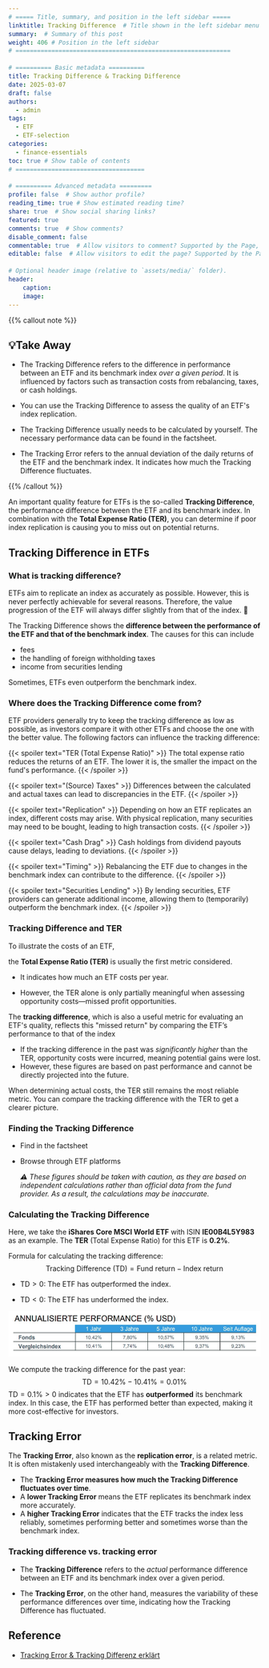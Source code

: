 ```yaml
---
# ===== Title, summary, and position in the left sidebar =====
linktitle: Tracking Difference  # Title shown in the left sidebar menu
summary:  # Summary of this post
weight: 406 # Position in the left sidebar
# ============================================================

# ========== Basic metadata ==========
title: Tracking Difference & Tracking Difference
date: 2025-03-07
draft: false
authors:
  - admin
tags:
  - ETF
  - ETF-selection
categories:
  - finance-essentials
toc: true # Show table of contents
# ====================================

# ========== Advanced metadata =========
profile: false  # Show author profile?
reading_time: true # Show estimated reading time?
share: true  # Show social sharing links?
featured: true
comments: true  # Show comments?
disable_comment: false
commentable: true  # Allow visitors to comment? Supported by the Page, Post, and Book content types.
editable: false  # Allow visitors to edit the page? Supported by the Page, Post, and Book content types.

# Optional header image (relative to `assets/media/` folder).
header:
    caption: 
    image:  
---
```


{{% callout note %}}
## 💡Take Away
- The Tracking Difference refers to the difference in performance between an ETF and its benchmark index *over a given period*. It is influenced by factors such as transaction costs from rebalancing, taxes, or cash holdings. 
- You can use the Tracking Difference to assess the quality of an ETF's index replication.

- The Tracking Difference usually needs to be calculated by yourself. The necessary performance data can be found in the factsheet.

- The Tracking Error refers to the annual deviation of the daily returns of the ETF and the benchmark index. It indicates how much the Tracking Difference fluctuates.


{{% /callout %}}


An important quality feature for ETFs is the so-called **Tracking Difference**, the performance difference between the ETF and its benchmark index. In combination with the **Total Expense Ratio (TER)**, you can determine if poor index replication is causing you to miss out on potential returns.

## Tracking Difference in ETFs

### What is tracking difference?

ETFs aim to replicate an index as accurately as possible. However, this is never perfectly achievable for several reasons. Therefore, the value progression of the ETF will always differ slightly from that of the index. 🤪

The Tracking Difference shows the **difference between the performance of the ETF and that of the benchmark index**. The causes for this can include 

- fees
- the handling of foreign withholding taxes
- income from securities lending

Sometimes, ETFs even outperform the benchmark index.

### Where does the Tracking Difference come from?

ETF providers generally try to keep the tracking difference as low as possible, as investors compare it with other ETFs and choose the one with the better value. The following factors can influence the tracking difference:

{{< spoiler text="TER (Total Expense Ratio)" >}}
The total expense ratio reduces the returns of an ETF. The lower it is, the smaller the impact on the fund's performance.
{{< /spoiler >}}

{{< spoiler text="(Source) Taxes" >}}
Differences between the calculated and actual taxes can lead to discrepancies in the ETF.
{{< /spoiler >}}

{{< spoiler text="Replication" >}}
Depending on how an ETF replicates an index, different costs may arise. With physical replication, many securities may need to be bought, leading to high transaction costs.
{{< /spoiler >}}

{{< spoiler text="Cash Drag" >}}
Cash holdings from dividend payouts cause delays, leading to deviations.
{{< /spoiler >}}

{{< spoiler text="Timing" >}}
Rebalancing the ETF due to changes in the benchmark index can contribute to the difference.
{{< /spoiler >}}

{{< spoiler text="Securities Lending" >}}
By lending securities, ETF providers can generate additional income, allowing them to (temporarily) outperform the benchmark index.
{{< /spoiler >}}

### Tracking Difference and TER

To illustrate the costs of an ETF, 

the **Total Expense Ratio (TER)** is usually the first metric considered. 

- It indicates how much an ETF costs per year.

- However, the TER alone is only partially meaningful when assessing opportunity costs—missed profit opportunities.

The **tracking difference**, which is also a useful metric for evaluating an ETF's quality, reflects this "missed return" by comparing the ETF’s performance to that of the index

- If the tracking difference in the past was *significantly higher* than the TER, opportunity costs were incurred, meaning potential gains were lost.
- However, these figures are based on past performance and cannot be directly projected into the future. 

When determining actual costs, the TER still remains the most reliable metric. You can compare the tracking difference with the TER to get a clearer picture.

### Finding the Tracking Difference

- Find in the factsheet

- Browse through ETF platforms

  *⚠️ These figures should be taken with caution, as they are based on independent calculations rather than official data from the fund provider. As a result, the calculations may be inaccurate.*

### Calculating the Tracking Difference

Here, we take the **iShares Core MSCI World ETF** with ISIN **IE00B4L5Y983** as an example. The **TER** (Total Expense Ratio) for this ETF is **0.2%**.

Formula for calculating the tracking difference:
$$
\text{Tracking Difference (TD)} = \text{Fund return} - \text{Index return}
$$

- $\text{TD} > 0$: The ETF has outperformed the index.

- $\text{TD} < 0$: The ETF has underformed the index.

![ETF Tracking Difference Beispiel](https://raw.githubusercontent.com/EckoTan0804/upic-repo/master/uPic/Bildschirmfoto-2020-11-03-um-15.56.04.jpeg)

We compute the tracking difference for the past year:
$$
\text{TD} = 10.42\% - 10.41\% = 0.01\%
$$
$\text{TD} = 0.1\% > 0$ indicates that the ETF has **outperformed** its benchmark index. In this case, the ETF has performed better than expected, making it more cost-effective for investors.

## Tracking Error

The **Tracking Error**, also known as the **replication error**, is a related metric. It is often mistakenly used interchangeably with the **Tracking Difference**.

- The **Tracking Error measures how much the Tracking Difference fluctuates over time**.
- A **lower Tracking Error** means the ETF replicates its benchmark index more accurately.
- A **higher Tracking Error** indicates that the ETF tracks the index less reliably, sometimes performing better and sometimes worse than the benchmark index.

### Tracking difference vs. tracking error

- The **Tracking Difference** refers to the *actual* performance difference between an ETF and its benchmark index over a given period.

- The **Tracking Error**, on the other hand, measures the variability of these performance differences over time, indicating how the Tracking Difference has fluctuated.

## Reference

- [Tracking Error & Tracking Differenz erklärt](https://www.finanzfluss.de/etf-handbuch/tracking-error-tracking-difference/)